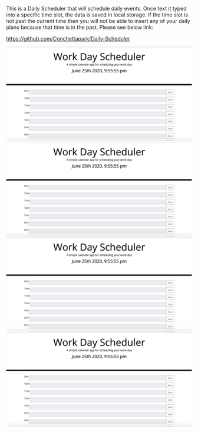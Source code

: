 This is a Daily Scheduler that will schedule daily events. Once text it typed into a specific time slot, the data is saved in local storage. If the time slot is not past the current time then you will not be able to insert any of your daily plans because that time is in the past.
Please see below link:

https://github.com/Conchettapark/Daily-Scheduler




![](schedule.png)
![](schedule.png)
![](schedule.png)
![](schedule.png)
